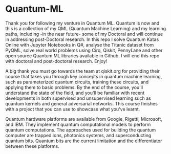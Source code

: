 # Quantum-ML
Thank you for following my venture in Quantum ML. 
Quantum is now and this is a collection of my QML (Quantum Machine Learning) and my learning paths, including -in the near future- some of my Doctoral and will continue in addressing post-Doctoral research.
In this repo I solve Quantum Katas Online with Jupyter Notebooks in Q#, analyse the Titanic dataset from PyQML, solve real world problems using Cirq, Qiskit, PennyLane and other open source Quantum ML libraries available in Github. I will end this repo with doctoral and post-doctoral research. Enjoy!

A big thank you must go towards the team at qiskit.org for providing their course that takes you through key concepts in quantum machine learning, such as parameterized quantum circuits, training these circuits, and applying them to basic problems. By the end of the course, you'll understand the state of the field, and you'll be familiar with recent developments in both supervised and unsupervised learning such as quantum kernels and general adversarial networks. This course finishes with a project that you can use to showcase what you've learnt.

Quantum hardware platforms are available from Google, Rigetti, Microsoft, and IBM. They implement quantum computational models to perform quantum computations. The approaches used for building the quantum computer are trapped ions, photonics systems, and superconducting quantum bits. Quantum bits are the current limitation and the differentiator between these platforms.  
